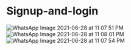
# Signup-and-login




![WhatsApp Image 2021-06-28 at 11 07 51 PM](https://user-images.githubusercontent.com/63964710/123680402-49b82200-d866-11eb-8d74-a1e911a4c190.jpeg)
![WhatsApp Image 2021-06-28 at 11 08 01 PM](https://user-images.githubusercontent.com/63964710/123680426-53da2080-d866-11eb-9f42-25a61dba0e67.jpeg)
![WhatsApp Image 2021-06-28 at 11 07 54 PM](https://user-images.githubusercontent.com/63964710/123680434-563c7a80-d866-11eb-85f4-a886d9593317.jpeg)
